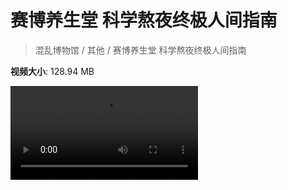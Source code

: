 # 赛博养生堂 科学熬夜终极人间指南

> 混乱博物馆 / 其他 / 赛博养生堂 科学熬夜终极人间指南

**视频大小**: 128.94 MB

<div class="video"><video src="https://file.hsyhx.top/archive/混乱博物馆/其他/赛博养生堂 科学熬夜终极人间指南.mp4" controls preload>🤔 您的浏览器不支持 video 标签</video></div>